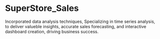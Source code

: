 # SuperStore_Sales
Incorporated data analysis techniques, Specializing in time series analysis, to deliver valueble insights, accurate sales forecasting, and interactive dashboard creation, driving business success.
